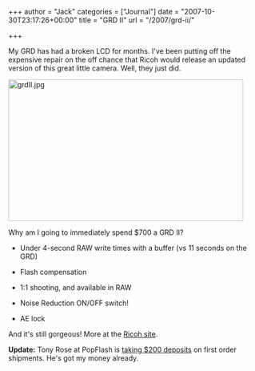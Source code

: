 +++
author = "Jack"
categories = ["Journal"]
date = "2007-10-30T23:17:26+00:00"
title = "GRD II"
url = "/2007/grd-ii/"

+++

My GRD has had a broken LCD for months. I've been putting off the expensive repair on the off chance that Ricoh would release an updated version of this great little camera. Well, they just did. 


<img src="/files/grdII.jpg" alt="grdII.jpg" border="0" width="470" height="283" /> 

Why am I going to immediately spend $700 a GRD II? 

* Under 4-second RAW write times with a buffer (vs 11 seconds on the GRD)
  

  
* Flash compensation
  

  
* 1:1 shooting, and available in RAW
  

  
* Noise Reduction ON/OFF switch!
  

  
* AE lock 

And it's still gorgeous! More at the [Ricoh site][1]. 

**Update:** Tony Rose at PopFlash is [taking $200 deposits][2] on first order shipments. He's got my money already.

 [1]: http://www.ricoh.com/r_dc/gr/gr_digital2/index.html
 [2]: http://www.popflash.com/index.php?p=product&id=2097&parent=0